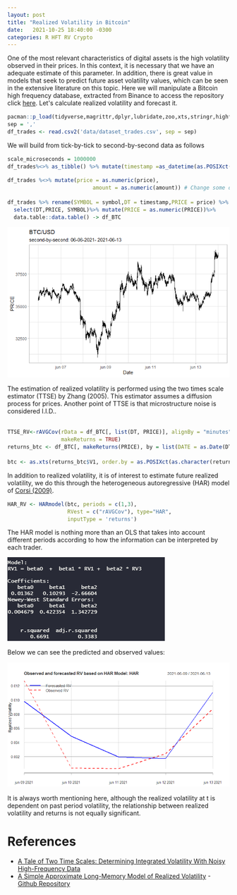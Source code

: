 ```yaml
---
layout: post
title: "Realized Volatility in Bitcoin" 
date:   2021-10-25 18:40:00 -0300
categories: R HFT RV Crypto  
---
```



One of the most relevant characteristics of digital assets is the high volatility observed in their prices. In this context, it is necessary that we have an adequate estimate of this parameter. In addition, there is great value in models that seek to predict future asset volatility values, which can be seen in the extensive literature on this topic. Here we will manipulate a Bitcoin high frequency database, extracted from Binance to access the repository click [here](https://github.com/lukmol/BTC-HFT). Let's calculate realized volatility and forecast it.

```r
pacman::p_load(tidyverse,magrittr,dplyr,lubridate,zoo,xts,stringr,highfrequency)
sep = ','
df_trades <- read.csv2('data/dataset_trades.csv', sep = sep)

```
We will build from tick-by-tick to second-by-second data as follows
```r
scale_microseconds = 1000000
df_trades%<>% as_tibble() %>% mutate(timestamp =as_datetime(as.POSIXct(df_trades$timestamp / scale_microseconds 								origin = "1970-01-01",tz = 'UTC')))

```

```r
df_trades %<>% mutate(price = as.numeric(price),
                           amount = as.numeric(amount)) # Change some datatypes
	
df_trades %>% rename(SYMBOL = symbol,DT = timestamp,PRICE = price) %>%
  select(DT,PRICE, SYMBOL)%>% mutate(PRICE = as.numeric(PRICE))%>%
  data.table::data.table() -> df_BTC

```
![btc](/assets/images/btc.png)

The estimation of realized volatility is performed using the two times scale estimator (TTSE) by Zhang (2005). This estimator assumes a diffusion process for prices. Another point of TTSE is that microstructure noise is considered I.I.D..

```r

TTSE_RV<-rAVGCov(rData = df_BTC[, list(DT, PRICE)], alignBy = "minutes",alignPeriod = 15,
                 makeReturns = TRUE)
returns_btc <- df_BTC[, makeReturns(PRICE), by = list(DATE = as.Date(DT))]

btc <- as.xts(returns_btc$V1, order.by = as.POSIXct(as.character(returns_btc$DATE)))
```

In addition to realized volatility, it is of interest to estimate future realized volatility, we do this through the heterogeneous autoregressive (HAR) model of [Corsi (2009)](https://scholar.google.com/citations?user=0S6oWnAAAAAJ&hl=en).
```r
HAR_RV <- HARmodel(btc, periods = c(1,3),
                   RVest = c("rAVGCov"), type="HAR",
                   inputType = 'returns')
```

The HAR model is nothing more than an OLS that takes into account different periods according to how the information can be interpreted by each trader.


![output](/assets/images/HAR_output.png)


Below we can see the predicted and observed values:

![observed](/assets/images/RV_BTC.png)

It is always worth mentioning here, although the realized volatility at t is dependent on past period volatility, the relationship between realized volatility and returns is not equally significant.

# References
- [A Tale of Two Time Scales: Determining Integrated
Volatility With Noisy High-Frequency Data](https://www.nber.org/papers/w10111)
- [A Simple Approximate Long-Memory Model of Realized Volatility](https://academic.oup.com/jfec/article-abstract/7/2/174/856522)
-[Github Repository](https://github.com/lukmol/BTC-HFT)